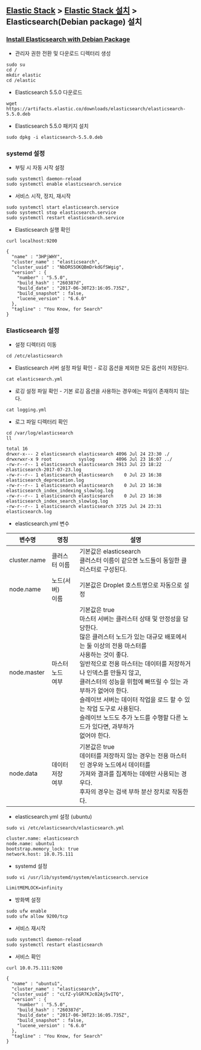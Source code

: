 ﻿## [Elastic Stack](https://github.com/colaboy2010hot/ElasticStack/blob/master/README.md) > [Elastic Stack 설치](https://github.com/colaboy2010hot/ElasticStack/blob/master/Install/README.md) > Elasticsearch(Debian package) 설치

### [Install Elasticsearch with Debian Package](https://www.elastic.co/guide/en/elasticsearch/reference/5.5/deb.html)


* 관리자 권한 전환 및 다운로드 디렉터리 생성
```
sudo su
cd /
mkdir elastic
cd /elastic
```

* Elasticsearch 5.5.0 다운로드
```
wget https://artifacts.elastic.co/downloads/elasticsearch/elasticsearch-5.5.0.deb
```

* Elasticsearch 5.5.0 패키지 설치
```
sudo dpkg -i elasticsearch-5.5.0.deb
```

### systemd 설정

* 부팅 시 자동 시작 설정
```
sudo systemctl daemon-reload
sudo systemctl enable elasticsearch.service
```

* 서비스 시작, 정지, 재시작
```
sudo systemctl start elasticsearch.service
sudo systemctl stop elasticsearch.service
sudo systemctl restart elasticsearch.service
```

* Elasticsearch 실행 확인
```
curl localhost:9200
```
```
{
  "name" : "3HPjWHY",
  "cluster_name" : "elasticsearch",
  "cluster_uuid" : "NbDRS5OKQBmDrkdGfSWgig",
  "version" : {
    "number" : "5.5.0",
    "build_hash" : "260387d",
    "build_date" : "2017-06-30T23:16:05.735Z",
    "build_snapshot" : false,
    "lucene_version" : "6.6.0"
  },
  "tagline" : "You Know, for Search"
}
```

### Elasticsearch 설정

* 설정 디렉터리 이동
```
cd /etc/elasticsearch
```

* Elasticsearch 서버 설정 파일 확인 - 로깅 옵션을 제외한 모든 옵션이 저장된다.
```
cat elasticsearch.yml
```

* 로깅 설정 파일 확인 - 기본 로깅 옵션을 사용하는 경우에는 파일이 존재하지 않는다.
```
cat logging.yml
```

* 로그 파일 디렉터리 확인
```
cd /var/log/elasticsearch
ll
```
```
total 16
drwxr-x--- 2 elasticsearch elasticsearch 4096 Jul 24 23:30 ./
drwxrwxr-x 9 root          syslog        4096 Jul 23 16:07 ../
-rw-r--r-- 1 elasticsearch elasticsearch 3913 Jul 23 18:22 elasticsearch-2017-07-23.log
-rw-r--r-- 1 elasticsearch elasticsearch    0 Jul 23 16:38 elasticsearch_deprecation.log
-rw-r--r-- 1 elasticsearch elasticsearch    0 Jul 23 16:38 elasticsearch_index_indexing_slowlog.log
-rw-r--r-- 1 elasticsearch elasticsearch    0 Jul 23 16:38 elasticsearch_index_search_slowlog.log
-rw-r--r-- 1 elasticsearch elasticsearch 3725 Jul 24 23:31 elasticsearch.log

```

* elasticsearch.yml 변수 

변수명                    | 명칭                  | 설명   
------------------------- | --------------------- | ----------------------------
cluster.name              | 클러스터 이름         | 기본값은 elasticsearch<br/>클러스터 이름이 같으면 노드들이 동일한 클러스터로 구성된다.
node.name                 | 노드(서버)<br/>이름   | 기본값은 Droplet 호스트명으로 자동으로 설정
node.master               | 마스터 노드<br/>여부  | 기본값은 true<br/>마스터 서버는 클러스터 상태 및 안정성을 담당한다. <br/>많은 클러스터 노드가 있는 대규모 배포에서는 둘 이상의 전용 마스터를<br/>사용하는 것이 좋다.<br/>일반적으로 전용 마스터는 데이터를 저장하거나 인덱스를 만들지 않고,<br/>클러스터의 성능을 위험에 빠뜨릴 수 있는 과부하가 없어야 한다.<br/>슬레이브 서버는 데이터 작업을 로드 할 수 있는 작업 도구로 사용된다.<br/>슬레이브 노드도 추가 노드를 수행할 다른 노드가 있다면, 과부하가<br/>없어야 한다.
node.data                 | 데이터 저장<br/>여부  | 기본값은 true<br/>데이터를 저장하지 않는 경우는 전용 마스터 인 경우와 노드에서 데이터를<br/>가져와 결과를 집계하는 데에만 사용되는 경우다.<br/>후자의 경우는 검색 부하 분산 장치로 작동한다.

* elasticsearch.yml 설정 (ubuntu)
```
sudo vi /etc/elasticsearch/elasticsearch.yml
```
```
cluster.name: elasticsearch
node.name: ubuntu1
bootstrap.memory_lock: true
network.host: 10.0.75.111
```

* systemd 설정
```
sudo vi /usr/lib/systemd/system/elasticsearch.service
```
```
LimitMEMLOCK=infinity
```

* 방화벽 설정
```
sudo ufw enable
sudo ufw allow 9200/tcp
```

* 서비스 재시작
```
sudo systemctl daemon-reload
sudo systemctl restart elasticsearch
```

* 서비스 확인
```
curl 10.0.75.111:9200
```
```
{
  "name" : "ubuntu1",
  "cluster_name" : "elasticsearch",
  "cluster_uuid" : "cLfZ-ylGR7KJc02Aj5vITQ",
  "version" : {
    "number" : "5.5.0",
    "build_hash" : "260387d",
    "build_date" : "2017-06-30T23:16:05.735Z",
    "build_snapshot" : false,
    "lucene_version" : "6.6.0"
  },
  "tagline" : "You Know, for Search"
}

```
